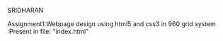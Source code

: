 SRIDHARAN

Assignment1:Webpage design using html5 and css3 in 960 grid system :Present in file: "index.html"
 
 
